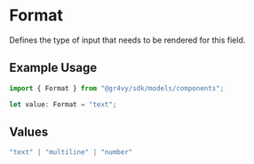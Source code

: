# Format

Defines the type of input that needs to be rendered for this field.

## Example Usage

```typescript
import { Format } from "@gr4vy/sdk/models/components";

let value: Format = "text";
```

## Values

```typescript
"text" | "multiline" | "number"
```